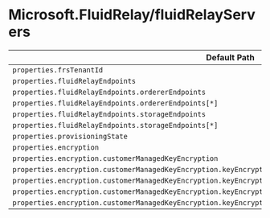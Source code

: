 # Microsoft.FluidRelay/fluidRelayServers

| Default Path | Alias |
|---|---|
| `properties.frsTenantId` | `Microsoft.FluidRelay/fluidRelayServers/frsTenantId` |
| `properties.fluidRelayEndpoints` | `Microsoft.FluidRelay/fluidRelayServers/fluidRelayEndpoints` |
| `properties.fluidRelayEndpoints.ordererEndpoints` | `Microsoft.FluidRelay/fluidRelayServers/fluidRelayEndpoints.ordererEndpoints` |
| `properties.fluidRelayEndpoints.ordererEndpoints[*]` | `Microsoft.FluidRelay/fluidRelayServers/fluidRelayEndpoints.ordererEndpoints[*]` |
| `properties.fluidRelayEndpoints.storageEndpoints` | `Microsoft.FluidRelay/fluidRelayServers/fluidRelayEndpoints.storageEndpoints` |
| `properties.fluidRelayEndpoints.storageEndpoints[*]` | `Microsoft.FluidRelay/fluidRelayServers/fluidRelayEndpoints.storageEndpoints[*]` |
| `properties.provisioningState` | `Microsoft.FluidRelay/fluidRelayServers/provisioningState` |
| `properties.encryption` | `Microsoft.FluidRelay/fluidRelayServers/encryption` |
| `properties.encryption.customerManagedKeyEncryption` | `Microsoft.FluidRelay/fluidRelayServers/encryption.customerManagedKeyEncryption` |
| `properties.encryption.customerManagedKeyEncryption.keyEncryptionKeyIdentity` | `Microsoft.FluidRelay/fluidRelayServers/encryption.customerManagedKeyEncryption.keyEncryptionKeyIdentity` |
| `properties.encryption.customerManagedKeyEncryption.keyEncryptionKeyIdentity.identityType` | `Microsoft.FluidRelay/fluidRelayServers/encryption.customerManagedKeyEncryption.keyEncryptionKeyIdentity.identityType` |
| `properties.encryption.customerManagedKeyEncryption.keyEncryptionKeyIdentity.userAssignedIdentityResourceId` | `Microsoft.FluidRelay/fluidRelayServers/encryption.customerManagedKeyEncryption.keyEncryptionKeyIdentity.userAssignedIdentityResourceId` |
| `properties.encryption.customerManagedKeyEncryption.keyEncryptionKeyUrl` | `Microsoft.FluidRelay/fluidRelayServers/encryption.customerManagedKeyEncryption.keyEncryptionKeyUrl` |

